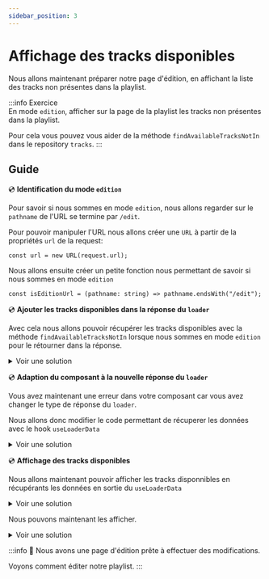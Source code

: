 ```yaml
---
sidebar_position: 3
---
```


# Affichage des tracks disponibles

Nous allons maintenant préparer notre page d'édition, en affichant la liste des tracks non présentes dans la playlist.

:::info Exercice  
En mode `edition`, afficher sur la page de la playlist les tracks non présentes dans la playlist.

Pour cela vous pouvez vous aider de la méthode `findAvailableTracksNotIn` dans le repository `tracks`.
:::

## Guide

💿 **Identification du mode `edition`**

Pour savoir si nous sommes en mode `edition`, nous allons regarder sur le `pathname` de l'URL se termine par `/edit`.

Pour pouvoir manipuler l'URL nous allons créer une `URL` à partir de la propriétés `url` de la request:

```tsx
const url = new URL(request.url);
```

Nous allons ensuite créer un petite fonction nous permettant de savoir si nous sommes en mode `edition`

```tsx
const isEditionUrl = (pathname: string) => pathname.endsWith("/edit");
```

💿 **Ajouter les tracks disponibles dans la réponse du `loader`**

Avec cela nous allons pouvoir récupérer les tracks disponibles avec la méthode `findAvailableTracksNotIn` lorsque nous sommes en mode `edition` pour le rétourner dans la réponse.

<details>
  <summary>Voir une solution</summary>

```tsx title="app/routes/_layout.playlists.$id.(edit).tsx"
// highlight-next-line
const isEditionUrl = (pathname: string) => pathname.endsWith("/edit");

export const loader = async ({ params }: LoaderArgs) => {
  const id = params.id;
  const playlist = await playlists.find(id || "");
  if (!playlist) {
    throw new Error("playlist not found");
  }

  // highlight-start
  let availableTracks: Track[] = [];
  const url = new URL(request.url);

  if (isEditionUrl(url.pathname)) {
    availableTracks = await tracks.findAvailableTracksNotIn(playlist.tracks);
  }

  return json({ playlist, availableTracks });
  // highlight-end
};
```

</details>

💿 **Adaption du composant à la nouvelle réponse du `loader`**

Vous avez maintenant une erreur dans votre composant car vous avez changer le type de réponse du `loader`.

Nous allons donc modifier le code permettant de récuperer les données avec le hook `useLoaderData`

<details>
  <summary>Voir une solution</summary>

```tsx title="app/routes/_layout.playlists.$id.(edit).tsx"
// ...
export default function Playlist() {
  // highlight-next-line
  const { playlist } = useLoaderData<typeof loader>();
  //...
}
```

</details>

💿 **Affichage des tracks disponibles**

Nous allons maintenant pouvoir afficher les tracks disponnibles en récupérants les données en sortie du `useLoaderData`

<details>
  <summary>Voir une solution</summary>

```tsx title="app/routes/_layout.playlists.$id.(edit).tsx"
// ...
export default function Playlist() {
  // highlight-next-line
  const { playlist, availableTracks } = useLoaderData<typeof loader>();
  //...
}
```

</details>

Nous pouvons maintenant les afficher.

<details>
  <summary>Voir une solution</summary>

```tsx title="app/routes/_layout.playlists.$id.(edit).tsx"
export default function Playlist() {
  // highlight-next-line
  const { playlist, availableTracks } = useLoaderData<typeof loader>();

  return (
    <div className="flex h-screen flex-col px-6 py-3">
      <h1 className="title-1">{/* Nom de la playlist */}</h1>
      <div>
        <ul>{/* Liste des track de la playlist */}</ul>
        // highlight-start
        <ul className="flex-1 overflow-auto">
          {availableTracks.map((track) => (
            <li key={track.id} className="flex justify-between space-x-4">
              <span>
                {track.name} · {track.artist}
              </span>
            </li>
          ))}
        </ul>
        // highlight-end
      </div>
    </div>
  );
}
```

</details>

:::info 👏 Nous avons une page d'édition prête à effectuer des modifications.

Voyons comment éditer notre playlist.
:::
